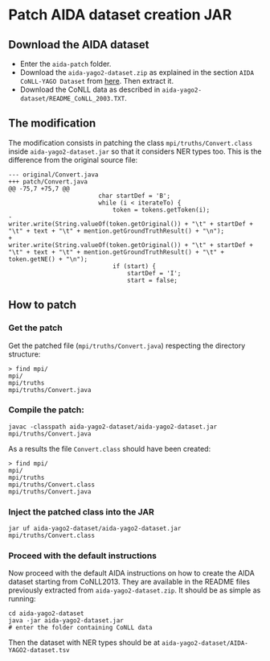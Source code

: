 # Patch AIDA dataset creation JAR

## Download the AIDA dataset
- Enter the `aida-patch` folder.
- Download the `aida-yago2-dataset.zip` as explained in the section `AIDA CoNLL-YAGO Dataset` from [here](https://www.mpi-inf.mpg.de/departments/databases-and-information-systems/research/ambiverse-nlu/aida/downloads). Then extract it.
- Download the CoNLL data as described in `aida-yago2-dataset/README_CoNLL_2003.TXT`.

## The modification
The modification consists in patching the class `mpi/truths/Convert.class` inside `aida-yago2-dataset.jar` so that it considers NER types too. This is the difference from the original source file:
```
--- original/Convert.java
+++ patch/Convert.java
@@ -75,7 +75,7 @@
                         char startDef = 'B';
                         while (i < iterateTo) {
                             token = tokens.getToken(i);
-                            writer.write(String.valueOf(token.getOriginal()) + "\t" + startDef + "\t" + text + "\t" + mention.getGroundTruthResult() + "\n");
+                            writer.write(String.valueOf(token.getOriginal()) + "\t" + startDef + "\t" + text + "\t" + mention.getGroundTruthResult() + "\t" + token.getNE() + "\n");
                             if (start) {
                                 startDef = 'I';
                                 start = false;
```
## How to patch
### Get the patch
Get the patched file (`mpi/truths/Convert.java`) respecting the directory structure:
```
> find mpi/
mpi/
mpi/truths
mpi/truths/Convert.java
```


### Compile the patch:
```
javac -classpath aida-yago2-dataset/aida-yago2-dataset.jar mpi/truths/Convert.java
```
As a results the file `Convert.class` should have been created:
```
> find mpi/
mpi/
mpi/truths
mpi/truths/Convert.class
mpi/truths/Convert.java
```
### Inject the patched class into the JAR
```
jar uf aida-yago2-dataset/aida-yago2-dataset.jar mpi/truths/Convert.class
```

### Proceed with the default instructions
Now proceed with the default AIDA instructions on how to create the AIDA dataset starting from CoNLL2013. They are available in the README files previously extracted from `aida-yago2-dataset.zip`.
It should be as simple as running:
```
cd aida-yago2-dataset
java -jar aida-yago2-dataset.jar
# enter the folder containing CoNLL data
```
Then the dataset with NER types should be at `aida-yago2-dataset/AIDA-YAGO2-dataset.tsv`